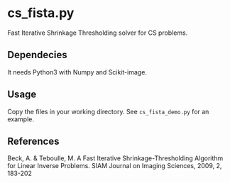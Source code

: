 # cs_fista.py
Fast Iterative Shrinkage Thresholding solver for CS problems.

## Dependecies
It needs Python3 with Numpy and Scikit-image.

## Usage 

Copy the files in your working directory. 
See `cs_fista_demo.py` for an example.   

## References            

Beck, A. & Teboulle, M. 
A Fast Iterative Shrinkage-Thresholding Algorithm for 
Linear Inverse Problems. 
SIAM Journal on Imaging Sciences, 2009, 2, 183-202
